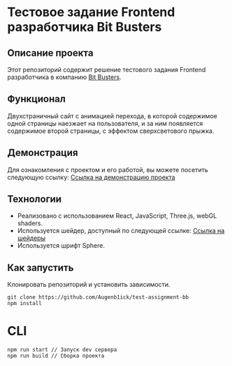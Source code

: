 # Тестовое задание Frontend разработчика Bit Busters

## Описание проекта

Этот репозиторий содержит решение тестового задания Frontend разработчика в компанию [Bit Busters](https://BitBusters.pro).

## Функционал

Двухстраничный сайт с анимацией перехода, в которой содержимое одной страницы наезжает на пользователя, и за ним появляется содержимое второй страницы, с эффектом сверхсветового прыжка.

## Демонстрация

Для ознакомления с проектом и его работой, вы можете посетить следующую ссылку: [Ссылка на демонстрацию проекта](https://test-assignment-bb.vercel.app/)

## Технологии

- Реализовано с использованием React, JavaScript, Three.js, webGL shaders.
- Используется шейдер, доступный по следующей ссылке: [Ссылка на шейдеры](https://www.shadertoy.com/view/MtcGDf)
- Используется шрифт Sphere.

## Как запустить

Клонировать репозиторий и установить зависимости.

```
git clone https://github.com/Augenb1ick/test-assignment-bb
npm install
```

# CLI

```
npm run start // Запуск dev сервера
npm run build // Сборка проекта
```
